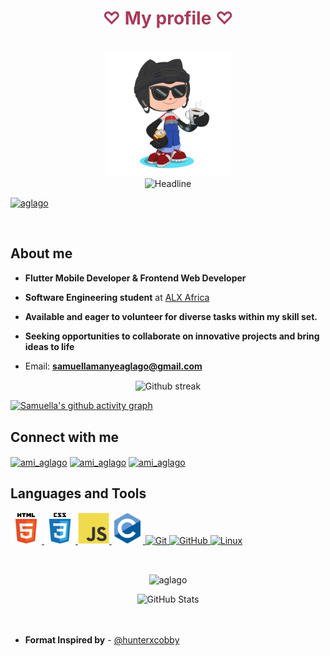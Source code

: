 <h1 align="center" style="color: #A83B59;"> ♡ My profile ♡ </h1>

<br>

<div>
   <div align=center>
<img src="https://raw.githubusercontent.com/AhmedFathyDev/AhmedFathyDev/main/GitHub.png" alt="GitHub Octocat Drinking a Cup of Coffee" height="200">
  </div>

  <div align="center">
  <img src="https://readme-typing-svg.herokuapp.com?color=A83B59&size=32&center=true&vCenter=true&width=600&height=50&lines=Junior+Software+Engineer;Problem+Solver;Volunteer;Cyber+Security+Enthusiast" alt="Headline" />
</div>


<p align="left"> <a href="https://twitter.com/ami_aglago" target="blank"><img src="https://img.shields.io/twitter/follow/aglago?logo=twitter&style=for-the-badge" alt="aglago" /></a> </p>

<br>

## About me

- **Flutter Mobile Developer & Frontend Web Developer**

- **Software Engineering student** at <a href="https://www.alxafrica.com/">ALX Africa</a>

- **Available and eager to volunteer for diverse tasks within my skill set.**

- **Seeking opportunities to collaborate on innovative projects and bring ideas to life**

- Email: **samuellamanyeaglago@gmail.com**

<div align="center">
    <p><img align="center" src="https://github-readme-streak-stats.herokuapp.com/?user=aglago&"  alt="Github streak" /></p> 
</div>

 [![Samuella's github activity graph](https://github-readme-activity-graph.vercel.app/graph?username=aglago&bg_color=white&color=white&line=139ae1&point=ffffff&area=true&hide_border=true)](https://github.com/aglago/)

## Connect with me
<p align="left">
<a href="https://twitter.com/ami_aglago" target="blank"><img align="center" src="https://raw.githubusercontent.com/rahuldkjain/github-profile-readme-generator/master/src/images/icons/Social/twitter.svg" alt="ami_aglago" height="30" width="40" /></a>
<a href="https://www.linkedin.com/in/aglago" target="blank"><img align="center" src="https://raw.githubusercontent.com/rahuldkjain/github-profile-readme-generator/master/src/images/icons/Social/linked-in-alt.svg" alt="ami_aglago" height="30" width="40" /></a>
<a href="https://www.instagram.com/ami_aglago" target="_blank"><img align="center" src="https://raw.githubusercontent.com/rahuldkjain/github-profile-readme-generator/master/src/images/icons/Social/instagram.svg" alt="ami_aglago" height="30" width="40" /></a>
</p>

## Languages and Tools
<p align="left"> 
 <a href="https://www.w3.org/html/" target="_blank" rel="noreferrer"> <img src="https://raw.githubusercontent.com/devicons/devicon/master/icons/html5/html5-original-wordmark.svg" alt="html5" width="50" height="50"/> </a>
 <a href="https://www.w3schools.com/css/" target="_blank" rel="noreferrer"> <img src="https://raw.githubusercontent.com/devicons/devicon/master/icons/css3/css3-original-wordmark.svg" alt="css3" width="50" height="50"/> </a>
 <a href="https://developer.mozilla.org/en-US/docs/Web/JavaScript" target="_blank" rel="noreferrer"> <img src="https://raw.githubusercontent.com/devicons/devicon/master/icons/javascript/javascript-original.svg" alt="javascript" width="50" height="50"/> </a> 
 <a href="https://www.cprogramming.com/" target="_blank" rel="noreferrer"> <img src="https://raw.githubusercontent.com/devicons/devicon/master/icons/c/c-original.svg" alt="c" width="50" height="50"/> </a>
 <a href="https://git-scm.com/" target="_blank" rel="noreferrer">
  <img src="https://www.vectorlogo.zone/logos/git-scm/git-scm-icon.svg" alt="Git" width="50" height="50"/>
</a>
 <a href="https://github.com/" target="_blank" rel="noreferrer">
  <img src="https://www.vectorlogo.zone/logos/github/github-icon.svg" alt="GitHub" width="50" height="50"/>
</a>
 <a href="https://www.linux.org/" target="_blank" rel="noreferrer">
  <img src="https://www.vectorlogo.zone/logos/linux/linux-icon.svg" alt="Linux" width="50" height="50"/>
</a>

</p>
<br>

<p align="center">
<img align="center" src="https://github-readme-stats.vercel.app/api/top-langs?username=aglago&show_icons=true&locale=en&layout=compact" alt="aglago" /></p>

<div align="center">
    <img src="https://github-readme-stats.vercel.app/api?username=aglago&show_icons=true" alt="GitHub Stats" />
</div>
<br><br>

<!-- <p align="left"> <img src="https://komarev.com/ghpvc/?username=aglago&label=Profile%20views&color=0e75b6&style=flat" alt="aglago" /> </p> -->

+ **Format Inspired by** - [@hunterxcobby](https://github.com/hunterxcobby/hunterxcobby/blob/main/README.md)

